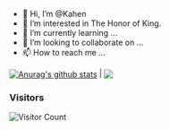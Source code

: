 - 👋 Hi, I’m @Kahen
- 👀 I’m interested in The Honor of King.
- 🌱 I’m currently learning  ...
- 💞️ I’m looking to collaborate on ...
- 📫 How to reach me ...

 <a href="https://github.com/anuraghazra/github-readme-stats"><img align="center" src="https://github-readme-stats.vercel.app/api?username=kahen&show_icons=true&count_private=true&include_all_commits=true&bg_color=30,e96443,904e95&title_color=fff&text_color=fff&hide_border=true" alt="Anurag's github stats" /></a> | <a href="https://github.com/anuraghazra/github-readme-stats&hide_border=true"><img align="center" src="https://github-readme-stats.vercel.app/api/top-langs/?username=kahen&layout=compact&bg_color=30,e96443,904e95&title_color=fff&text_color=fff&hide_border=true" /></a>

### Visitors
![Visitor Count](https://profile-counter.glitch.me/acmenlt/count.svg)
